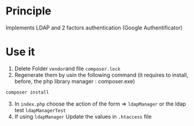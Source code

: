 # Principle

Implements LDAP and 2 factors authentication (Google Authentificator)

# Use it

1. Delete Folder `vendor`and file `composer.lock`
2. Regenerate them by usin the following command (it requires to install, before, the php library manager : composer.exe) 

```bash
composer install
```

3. In `index.php` choose the action of the form => `ldapManager` or the ldap test `ldapManagerTest`
4. If using `ldapManager` Update the values in `.htaccess` file 

